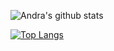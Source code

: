![Andra's github stats](https://github-readme-stats.vercel.app/api?username=andrarstn&show_icons=true&theme=synthwave&count_private=true)

[![Top Langs](https://github-readme-stats.vercel.app/api/top-langs/?username=andrarstn&show_icons=true&theme=tokyonight&count_private=true)](https://github.com/andrarstn/readme)
